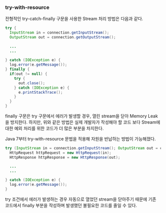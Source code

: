 ### try-with-resource

전형적인 try-catch-finally 구문을 사용한 Stream 처리 방법은 다음과 같다.

```java
try {
  InputStream in = connection.getInputStream(); 
  OutputStream out = connection.getOutputStream();
  
  ... 
  ...
    
} catch (IOException e) {
  log.error(e.getMessage());
} finally {
  if(out != null) {
    try { 
      out.close();
    } catch (IOException e) { 
      e.printStackTrace(); 
    } 
  }
}
```

finally 구문은 try 구문에서 에러가 발생할 경우, 열린 stream을 닫아 Memory Leak을 방지한다. 하지만, 위와 같은 방법은 실제 개발자가 작성해야 할 코드 보다 Stream에 대한 예외 처리를 위한 코드가 더 많은 부분을 차지한다. 



Java 7부터 try-with-resource 문법을 적용해 자원을 반납하는 방법이 가능해졌다.

```java
try (InputStream in = connection.getInputStream(); OutputStream out = connection.getOutputStream()) {
  HttpRequest httpRequest = new HttpRequest(in);
  HttpResponse httpResponse = new HttpResponse(out);

  ...
  ...
    
} catch (IOException e) {
  log.error(e.getMessage());
}
```

try 조건에서 에러가 발생하는 경우 자동으로 열었던 stream을 닫아주기 때문에 기존 코드에서 finally 부분을 작성하며 발생했던 불필요한 코드를 줄일 수 있다.